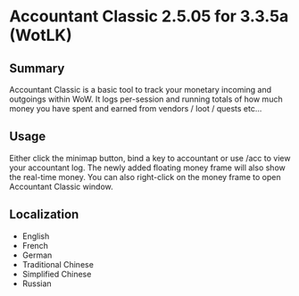 # Accountant Classic 2.5.05 for 3.3.5a (WotLK)
## Summary
Accountant Classic is a basic tool to track your monetary incoming and outgoings within WoW. It logs per-session and running totals of how much money you have spent and earned from vendors / loot / quests etc...

## Usage
Either click the minimap button, bind a key to accountant or use /acc to view your accountant log. The newly added floating money frame will also show the real-time money. You can also right-click on the money frame to open Accountant Classic window.

## Localization
+ English
+ French
+ German
+ Traditional Chinese
+ Simplified Chinese
+ Russian
